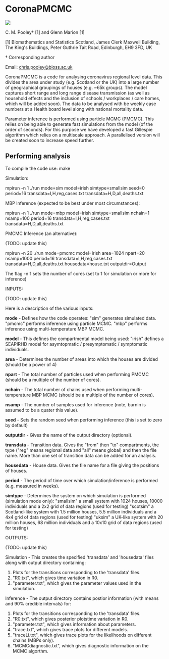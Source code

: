 
# CoronaPMCMC

[![](https://github.com/ScottishCovidResponse/CoronaPMCMC/workflows/CI/badge.svg?branch=master)](https://github.com/ScottishCovidResponse/CoronaPMCMC/actions?query=workflow%3ACI)

C. M. Pooley† [1] and Glenn Marion [1]

[1] Biomathematics and Statistics Scotland, James Clerk Maxwell Building, The King's Buildings, Peter Guthrie Tait Road, Edinburgh, EH9 3FD, UK 

† Corresponding author

Email: [chris.pooley@bioss.ac.uk](mailto:chris.pooley@bioss.ac.uk)

CoronaPMCMC is a code for analysing coronavirus regional level data. This divides the area under study (e.g. Scotland or the UK) into a large number of geographical groupings of houses (e.g. ~65k groups). The model captures short range and long range disease transmission (as well as household effects and the inclusion of schools / workplaces / care homes, which  will be added soon). The data to be analysed with be weekly case numbers at a Health board level along with national mortality data.

Parameter inference is performed using particle MCMC (PMCMC). This relies on being able to generate fast simulations from the model (of the order of seconds). For this purpose we have developed a fast Gillespie algorithm which relies on a multiscale approach. A parallelised version will be created soon to increase speed further.

## Performing analysis

To compile the code use:
make


Simulation:  
       
mpirun -n 1 ./run mode=sim model=irish simtype=smallsim seed=0 period=16 transdata=I,H,reg,cases.txt transdata=H,D,all,deaths.txt

MBP Inference (expected to be best under most circumstances):   
 
mpirun -n 1 ./run mode=mbp model=irish simtype=smallsim nchain=1 nsamp=100 period=16 transdata=I,H,reg,cases.txt transdata=H,D,all,deaths.txt

PMCMC Inference (an alternative):  

(TODO: update this)

mpirun -n 20 ./run mode=pmcmc model=irish area=1024 npart=20 nsamp=1000 period=16 transdata=I,H,reg,cases.txt transdata=H,D,all,deaths.txt housedata=house.txt outputdir=Output

The flag -n 1 sets the number of cores (set to 1 for simulation or more for inference)

INPUTS:

(TODO: update this)

Here is a description of the various inputs:

**mode** - Defines how the code operates:
		"sim" generates simulated data.
		"pmcmc" performs inference using particle MCMC.
		"mbp" performs inference using multi-temperature MBP MCMC.

**model** - This defines the compartmental model being used:
		"irish" defines a SEAPIRHD model for asymtopmatic / presymptomatic / symptomatic individuals.
	
**area** - Determines	the number of areas into which the houses are divided (should be a power of 4)

**npart** - The total number of particles used when performing PMCMC (should be a multiple of the number of cores).

**nchain** - The total number of chains used when performing multi-temperature MBP MCMC (should be a multiple of the number of cores).

**nsamp** - The number of samples used for inference (note, burnin is assumed to be a quater this value).

**seed** - Sets the random seed when performing inference (this is set to zero by default)

**outputdir** - Gives the name of the output directory (optional).

**transdata** - Transition data. Gives the "from" then "to" compartments, the type ("reg" means regional data and "all" means global) and then the file name. More than one set of transition data can be added for an analysis.

**housedata** - House data. Gives the file name for a file giving the positions of houses.

**period** - The period of time over which simulation/inference is performed (e.g. measured in weeks).

**simtype** - Determines the system on which simulation is performed (simulation mode only):
		"smallsim" a small system with 1024 houses, 10000 individuals and a 2x2 grid of data regions (used for testing)
		"scotsim" a Scotland-like system with 1.5 million houses, 5.5 million individuals and a 4x4 grid of data regions (used for testing)
		"uksim" a UK-like system with 20 million houses, 68 million individuals and a 10x10 grid of data regions (used for testing)
	
	
OUTPUTS:

(TODO: update this)

Simulation - This creates the specified 'transdata' and 'housedata' files along with output directory containing:
1) Plots for the transitions corresponding to the 'transdata' files.
2) "R0.txt", which gives time variation in R0.
3) "parameter.txt", which gives the parameter values used in the simulation.

Inference - The output directory contains postior information (with means and 90% credible intervals) for:
1) Plots for the transitions corresponding to the 'transdata' files.
2) "R0.txt", which gives posterior plotstime variation in R0.
3) "parameter.txt", which gives information about parameters.
4) "trace.txt", which gives trace plots for different models.
5) "traceLi.txt", which gives trace plots for the likelihoods on different chains (MBPs only).
6) "MCMCdiagnostic.txt", which gives diagnostic information on the MCMC algorthm.
